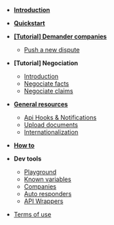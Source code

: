 - [**Introduction**](/#what-is-justicecool)
- [**Quickstart**](quickstart.md)
- [**[Tutorial] Demander companies**](/demander/)
  - [Push a new dispute](/demander/push.md)

- **[Tutorial] Negociation**
  - [Introduction](/negociation/intro.md)
  - [Negociate facts](/negociation/facts.md)
  - [Negociate claims](/negociation/claims.md)
  <!-- - [Explanation: What will be the experience of my opponent ?](/demander/opponent-experience.md) -->
- [**General resources**](/general/)
    - [Api Hooks & Notifications](/general/hooks.md)
    - [Upload documents](/general/documents.md)
    - [Internationalization](/general/i18n.md)
- [**How to**](/how-to.md)
- **Dev tools**
    - [Playground](playground.md)
    - [Known variables](known-variables.md)
    - [Companies](companies.md)
    - [Auto responders](/auto-responders.md)
    - [API Wrappers](wrappers.md)
- [Terms of use](tos.md)
<!-- - [API bindings](/) -->